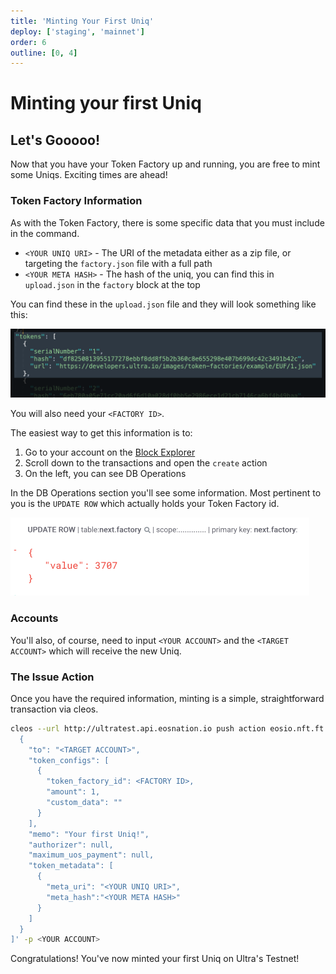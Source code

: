 ```yaml
---
title: 'Minting Your First Uniq'
deploy: ['staging', 'mainnet']
order: 6
outline: [0, 4]
---
```


# Minting your first Uniq

## Let's Gooooo!

Now that you have your Token Factory up and running, you are free to mint some Uniqs. Exciting times are ahead!

### Token Factory Information

As with the Token Factory, there is some specific data that you must include in the command.

-   `<YOUR UNIQ URI>` - The URI of the metadata either as a zip file, or targeting the `factory.json` file with a full path
-   `<YOUR META HASH>` - The hash of the uniq, you can find this in `upload.json` in the `factory` block at the top

You can find these in the `upload.json` file and they will look something like this:

![](/images/token-factories/tokens_data.png)

You will also need your `<FACTORY ID>`.

The easiest way to get this information is to:

1. Go to your account on the [Block Explorer](https://explorer.testnet.ultra.io)
2. Scroll down to the transactions and open the `create` action
3. On the left, you can see DB Operations

In the DB Operations section you'll see some information. Most pertinent to you is the `UPDATE ROW` which actually holds your Token Factory id.

![](/images/token-factories/db_operation.png)

### Accounts

You'll also, of course, need to input `<YOUR ACCOUNT>` and the `<TARGET ACCOUNT>` which will receive the new Uniq.

### The Issue Action

Once you have the required information, minting is a simple, straightforward transaction via cleos.

```sh
cleos --url http://ultratest.api.eosnation.io push action eosio.nft.ft issue.b '[
  {
    "to": "<TARGET ACCOUNT>",
    "token_configs": [
      {
        "token_factory_id": <FACTORY ID>,
        "amount": 1,
        "custom_data": ""
      }
    ],
    "memo": "Your first Uniq!",
    "authorizer": null,
    "maximum_uos_payment": null,
    "token_metadata": [
      {
        "meta_uri": "<YOUR UNIQ URI>",
        "meta_hash":"<YOUR META HASH>"
      }
    ]
  }
]' -p <YOUR ACCOUNT>

```

Congratulations! You've now minted your first Uniq on Ultra's Testnet!
